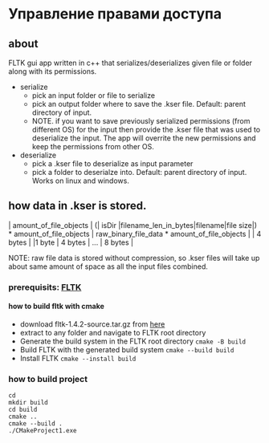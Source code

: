 # Управление правами доступа
## about
FLTK gui app written in c++ that serializes/deserializes given file or folder along with its permissions. 
- serialize
  - pick an input folder or file to serialize
  - pick an output folder where to save the .kser file. Default: parent directory of input.
  - NOTE. if you want to save previously serialized permissions (from different OS) for the input then provide the .kser file that was used to deserialize the input. The app will overrite the new permissions and keep the permissions from other OS.
- deserialize
    - pick a .kser file to deserialize as input parameter
    - pick a folder to deserialze into. Default: parent directory of input.
Works on linux and windows.

## how data in .kser is stored.
| amount_of_file_objects | (| isDir |filename_len_in_bytes|filename|file size|) * amount_of_file_objects | raw_binary_file_data * amount_of_file_objects |
|         4 bytes        |  |1 byte |      4 bytes        |  ...   | 8 bytes |       

NOTE: raw file data is stored without compression, so .kser files will take up about same amount of space as all the input files combined.

### prerequisits: [FLTK](https://www.fltk.org/) 
#### how to build fltk with cmake
- download fltk-1.4.2-source.tar.gz from [here](https://www.fltk.org/software.php)
- extract to any folder and navigate to FLTK root directory
- Generate the build system in the FLTK root directory
``` cmake -B build ```
- Build FLTK with the generated build system
``` cmake --build build ```
- Install FLTK
``` cmake --install build ```

### how to build project
```git clone
cd
mkdir build
cd build
cmake ..
cmake --build .
./CMakeProject1.exe
```


